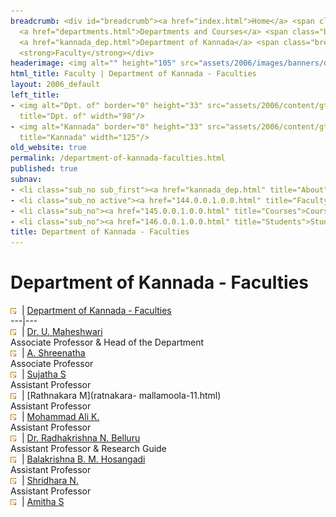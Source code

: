 ```yaml
---
breadcrumb: <div id="breadcrumb"><a href="index.html">Home</a> <span class="breadcrumb_spacer">&gt;</span>
  <a href="departments.html">Departments and Courses</a> <span class="breadcrumb_spacer">&gt;</span>
  <a href="kannada_dep.html">Department of Kannada</a> <span class="breadcrumb_spacer">&gt;</span>
  <strong>Faculty</strong></div>
headerimage: <img alt="" height="105" src="assets/2006/images/banners/departments.jpg" width="472"/>
html_title: Faculty | Department of Kannada - Faculties
layout: 2006_default
left_title:
- <img alt="Dpt. of" border="0" height="33" src="assets/2006/content/gt/fcb6421c7c62628408190d4ca84029e5.png"
  title="Dpt. of" width="98"/>
- <img alt="Kannada" border="0" height="33" src="assets/2006/content/gt/6d1c89c86660edb0002b8112a1a1ee0f.png"
  title="Kannada" width="125"/>
old_website: true
permalink: /department-of-kannada-faculties.html
published: true
subnav:
- <li class="sub_no sub_first"><a href="kannada_dep.html" title="About">About</a></li>
- <li class="sub_no active"><a href="144.0.0.1.0.0.html" title="Faculty">Faculty</a></li>
- <li class="sub_no"><a href="145.0.0.1.0.0.html" title="Courses">Courses</a></li>
- <li class="sub_no"><a href="146.0.0.1.0.0.html" title="Students">Students</a></li>
title: Department of Kannada - Faculties
---
```


# Department of Kannada - Faculties

![](assets/2006/img/article/intlink_1.gif)![](assets/2006/img/leer.gif) | [Department of Kannada -
Faculties](department-of-kannada-faculties.html)  
---|---  
![](assets/2006/img/article/intlink_1.gif)![](assets/2006/img/leer.gif) | [Dr. U.
Maheshwari](maheshwari.html)  
Associate Professor & Head of the Department  
![](assets/2006/img/article/intlink_1.gif)![](assets/2006/img/leer.gif) | [A.
Shreenatha](shreenatha.html)  
Associate Professor  
![](assets/2006/img/article/intlink_1.gif)![](assets/2006/img/leer.gif) | [Sujatha S](sujata-1.html)  
Assistant Professor  
![](assets/2006/img/article/intlink_1.gif)![](assets/2006/img/leer.gif) | [Rathnakara M](ratnakara-
mallamoola-11.html)  
Assistant Professor  
![](assets/2006/img/article/intlink_1.gif)![](assets/2006/img/leer.gif) | [Mohammad Ali
K.](m-ali.html)  
Assistant Professor  
![](assets/2006/img/article/intlink_1.gif)![](assets/2006/img/leer.gif) | [Dr. Radhakrishna N.
Belluru](belluru.html)  
Assistant Professor & Research Guide  
![](assets/2006/img/article/intlink_1.gif)![](assets/2006/img/leer.gif) | [Balakrishna B. M.
Hosangadi](balakrishna.html)  
Assistant Professor  
![](assets/2006/img/article/intlink_1.gif)![](assets/2006/img/leer.gif) | [Shridhara
N.](shridhara.html)  
Assistant Professor  
![](assets/2006/img/article/intlink_1.gif)![](assets/2006/img/leer.gif) | [Amitha S](amitha-s.html)